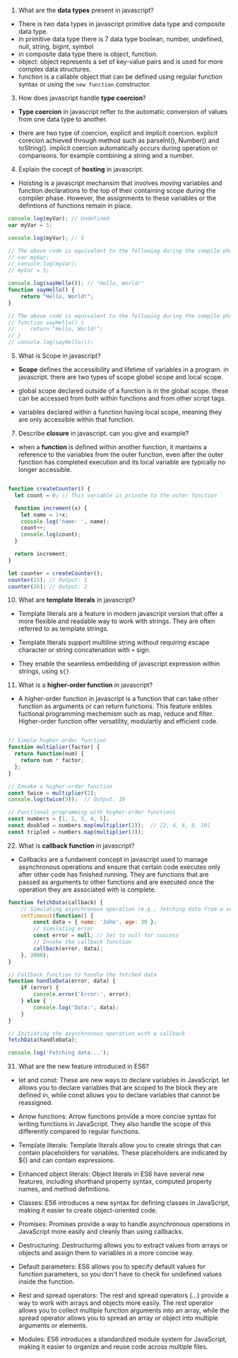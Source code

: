 1. What are the **data types** present in javascript?
- There is two data types in javascript primitive data type and composite data type.
- in primitive data type there is 7 data type boolean, number, undefined, null, string, bigint, symbol
- in composite data type there is object, function.
- object: object represents a set of key-value pairs and is used for more complex data structures.
- function is a callable object that can be defined using regular function syntax or using the `new function` constructor.

3. How does javascript handle **type coercion**?
- **Type coercion** in javascript refter to the automatic conversion of values from one data type to another.

- there are two type of coercion, explicit and implicit coercion. explicit corecion achieved through method such as parseInt(), Number() and toString(). implicit coercion automatically occurs during operation or comparisons. for example combining a string and a number.

4. Explain  the cocept of **hosting** in javascript.
- Hoisting is a javascript mechansim that involves moving variables and function declarations to the top of their containing scope during the compiler phase. However, the assignments to these variables or the defintions of functions remain in place.
```javascript
console.log(myVar); // Undefined
var myVar = 5;

console.log(myVar); // 5

// The above code is equivalent to the following during the compile phase:
// var myVar;
// console.log(myVar);
// myVar = 5;

console.log(sayHello()); // "Hello, World!"
function sayHello() {
    return "Hello, World!";
}

// The above code is equivalent to the following during the compile phase:
// function sayHello() {
//     return "Hello, World!";
// }
// console.log(sayHello());
```

5. What is Scope in javascript?
- **Scope** defines the accessibility and lifetime of variables in a program. in javascript. there are two types of scope globel scope and local scope.

- global scope declared outside of a function is in the global scope. these can be accessed from both within functions and from other script tags.

- variables declared within a function having local scope, meaning they are only accessible within that function.


7. Describe **closure** in javascript. can you give and example?
- when a  **function** is defined within another function, it mantains a reference to the variables from the outer function, even after the outer function has completed execution and its local variable are typically no longer accessible.

```javascript

function createCounter() {
  let count = 0; // This variable is private to the outer function

  function increment(x) {
    let name = 1+x;
    console.log('name: ', name);
    count++; 
    console.log(count);
  }

  return increment;
}

let counter = createCounter();
counter(15); // Output: 1
counter(26); // Output: 2

```

10. What are **template literals**  in javascript?
- Template literals are a feature in modern javascript version that offer a more flexible and readable way to work with strings. They are often referred to as template strings.

- Template literals support multiline string without requiring escape character or string concatenation with `+` sign.

- They enable the seamless embedding of javascript expression within strings, using `${}`.

11. What is a **higher-order function** in javascript?
- A higher-order function in javascript is a function that can take other function as arguments or can return functions. This feature enbles fuctional programming mechemism such as map, reduce and filter. Higher-order function offer versatility, modulartiy and efficient code.

```javascript

// Simple higher-order function
function multiplier(factor) {
  return function(num) {
    return num * factor;
  };
}

// Invoke a higher-order function
const twice = multiplier(2);
console.log(twice(5));  // Output: 10

// Functional programming with higher-order functions
const numbers = [1, 2, 3, 4, 5];
const doubled = numbers.map(multiplier(2));  // [2, 4, 6, 8, 10]
const tripled = numbers.map(multiplier(3));
```

22. What is **callback function** in javascript?
- Callbacks are a fundament concept in javascript used to manage asynchronous operations and ensure that certain code executes only after other code has finished running. They are functions that are passed as arguments to other functions and are executed once the operation they are associated with is complete.

```javascript
function fetchData(callback) {
    // Simulating asynchronous operation (e.g., fetching data from a server)
    setTimeout(function() {
        const data = { name: 'John', age: 30 };
        // Simulating error
        const error = null; // Set to null for success
        // Invoke the callback function
        callback(error, data);
    }, 2000);
}

// Callback function to handle the fetched data
function handleData(error, data) {
    if (error) {
        console.error('Error:', error);
    } else {
        console.log('Data:', data);
    }
}

// Initiating the asynchronous operation with a callback
fetchData(handleData);

console.log('Fetching data...');
```
31. What are the new feature introduced in ES6?
- let and const: These are new ways to declare variables in JavaScript. let allows you to declare variables that are scoped to the block they are defined in, while const allows you to declare variables that cannot be reassigned.

- Arrow functions: Arrow functions provide a more concise syntax for writing functions in JavaScript. They also handle the scope of this differently compared to regular functions.

- Template literals: Template literals allow you to create strings that can contain placeholders for variables. These placeholders are indicated by ${} and can contain expressions.

- Enhanced object literals: Object literals in ES6 have several new features, including shorthand property syntax, computed property names, and method definitions.

- Classes: ES6 introduces a new syntax for defining classes in JavaScript, making it easier to create object-oriented code.

- Promises: Promises provide a way to handle asynchronous operations in JavaScript more easily and cleanly than using callbacks.

- Destructuring: Destructuring allows you to extract values from arrays or objects and assign them to variables in a more concise way.

- Default parameters: ES6 allows you to specify default values for function parameters, so you don't have to check for undefined values inside the function.

- Rest and spread operators: The rest and spread operators (...) provide a way to work with arrays and objects more easily. The rest operator allows you to collect multiple function arguments into an array, while the spread operator allows you to spread an array or object into multiple arguments or elements.

- Modules: ES6 introduces a standardized module system for JavaScript, making it easier to organize and reuse code across multiple files.
